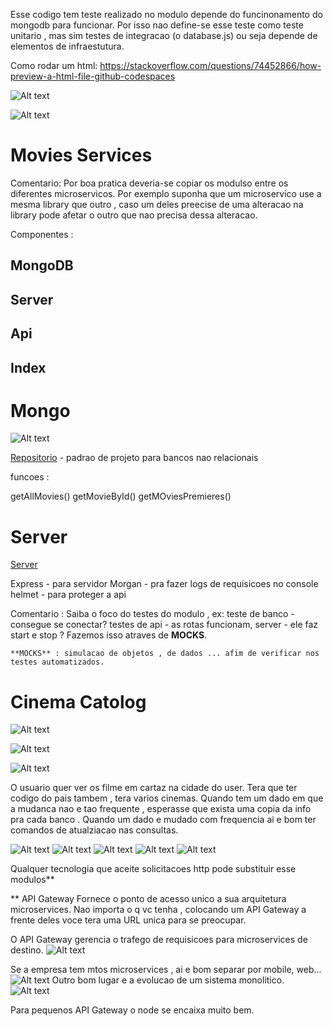 Esse codigo tem teste realizado no modulo depende do funcinonamento do mongodb para funcionar.
Por isso nao define-se esse teste como teste unitario , mas sim testes de integracao (o database.js)
ou seja depende de elementos de infraestutura.

Como rodar um html:
https://stackoverflow.com/questions/74452866/how-preview-a-html-file-github-codespaces

![Alt text](image.png)

![Alt text](image-1.png)

# Movies Services

Comentario:
    Por boa pratica deveria-se copiar os modulso entre os diferentes microservicos. Por exemplo suponha que um microservico use a mesma library que outro , caso um deles preecise de uma alteracao na library pode afetar o outro que nao precisa dessa alteracao. 


Componentes :
## MongoDB
## Server
## Api
## Index


# Mongo

![Alt text](image-2.png)

[Repositorio]("./src/repository") - padrao de projeto para bancos nao relacionais 

funcoes :

getAllMovies()
getMovieById()
getMOviesPremieres()

# Server 

[Server]("./src/server/") 

Express - para servidor
Morgan - pra fazer logs de requisicoes no console
helmet - para proteger a api

Comentario :
    Saiba o foco do testes do modulo , ex: teste de banco - consegue se conectar?
    testes de api - as rotas funcionam, server - ele faz start e stop ?
    Fazemos isso atraves de **MOCKS**.
    
    **MOCKS** : simulacao de objetos , de dados ... afim de verificar nos testes automatizados.

# Cinema Catolog

![Alt text](image-3.png)

![Alt text](image-4.png)

![Alt text](image-5.png)

O usuario quer ver os filme em cartaz na cidade do user. Tera que ter codigo do pais tambem , tera varios cinemas. Quando tem um dado em que a mudanca nao e tao frequente , esperasse que exista uma copia da info pra cada banco . Quando um dado e mudado com frequencia ai e bom ter comandos de atualziacao nas consultas.

![Alt text](image-8.png)
![Alt text](image-10.png)
![Alt text](image-11.png)
![Alt text](image-12.png)
![Alt text](image-13.png)


Qualquer tecnologia que aceite solicitacoes http pode substituir esse modulos**

** API Gateway
Fornece o ponto de acesso unico a sua arquitetura microservices. Nao importa o q vc tenha , colocando um API Gateway a frente deles voce tera uma URL unica para se preocupar.

O API Gateway gerencia o trafego de requisicoes para microservices de destino.
![Alt text](image-14.png)

Se a empresa tem mtos microservices , ai e bom separar por mobile, web...
![Alt text](image-16.png)
Outro bom lugar e a evolucao de um sistema monolitico.
![Alt text](image-17.png)

Para pequenos API Gateway o node se encaixa muito bem.